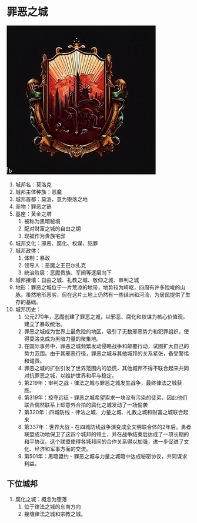 # 罪恶之城

![1681502260379](../../图片/1681502260379.png)

1. 城邦名：莫洛克
2. 城邦主体种族：恶魔
3. 城邦首都：莫洛，意为堕落之地
4. 圣物：罪恶之链
5. 基座：黄金之塔
   1. 被称为黑暗秘境
   2. 配对财富之城的自由之钥
   3. 现被作为贵族宅邸
6. 城邦文化：邪恶、腐化、权谋、犯罪
7. 城邦政体：
   1. 体制：暴政
   2. 领导人：恶魔之王巴尔扎克
   3. 统治阶层：恶魔贵族、军阀等逐层向下
8. 城邦接壤：自由之城、礼教之城、敬仰之城、审判之城
9. 地形：罪恶之城位于一片荒凉的地带，地势较为崎岖，四周有许多险峻的山脉。虽然地形恶劣，但在这片土地上仍然有一些绿洲和河流，为居民提供了生存的基础。
10. 城邦历史：
    1. 公元270年，恶魔创建了罪恶之城，以邪恶、腐化和权谋为核心价值观，建立了暴政统治。
    2. 罪恶之城成为世界上最危险的地区，吸引了无数邪恶势力和犯罪组织，使得莫洛克成为黑暗力量的聚集地。
    3. 在国际事务中，罪恶之城频繁发动侵略战争和颠覆行动，试图扩大自己的势力范围。由于其邪恶行径，罪恶之城与其他城邦的关系紧张，备受警惕和谴责。
    4. 罪恶之城的扩张引发了世界范围内的恐慌，其他城邦不得不联合起来共同对抗罪恶之城，以维护世界和平与稳定。
    5. 第219年：审判之战 - 律法之城与罪恶之城发生战争，最终律法之城获胜。
    6. 第319年：掠夺远征 - 罪恶之城希望索求一块没有污染的徒弟，因此他们联合偶然联系上却意外合拍的腐化之城发动了一场偷袭
    7. 第320年：四城防线 - 律法之城、力量之城、礼教之城和财富之城联合起来
    8. 第337年：世界大战 - 在四城防线战争演变成全文明联合体的2年后。勇者联盟成功地保卫了这四个城邦的领土，并在战争结束后达成了一项长期的和平协议。这个联盟使得各城邦间的合作关系得以加强，进一步促进了文化、经济和军事方面的交流。
    9. 第501年：黑暗盟约 - 罪恶之城与力量之城暗中达成秘密协议，共同谋求利益。

## 下位城邦

1. 腐化之城：概念为堕落
   1. 位于律法之城的东南方向
   2. 接壤律法之城和宗教之城。